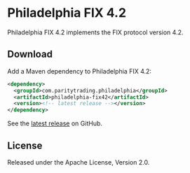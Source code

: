 Philadelphia FIX 4.2
====================

Philadelphia FIX 4.2 implements the FIX protocol version 4.2.


Download
--------

Add a Maven dependency to Philadelphia FIX 4.2:

```xml
<dependency>
  <groupId>com.paritytrading.philadelphia</groupId>
  <artifactId>philadelphia-fix42</artifactId>
  <version><!-- latest release --></version>
</dependency>
```

See the [latest release][] on GitHub.

  [latest release]: https://github.com/paritytrading/philadelphia/releases/latest


License
-------

Released under the Apache License, Version 2.0.
